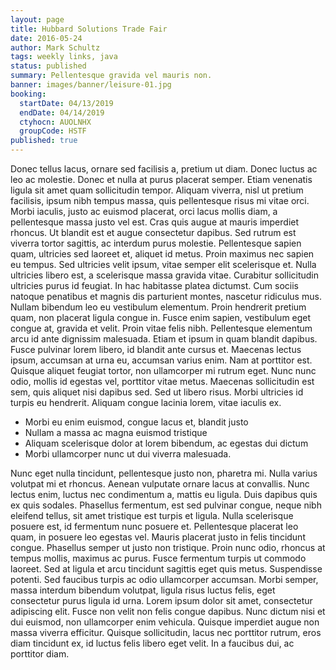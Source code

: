 ```yaml
---
layout: page
title: Hubbard Solutions Trade Fair
date: 2016-05-24
author: Mark Schultz
tags: weekly links, java
status: published
summary: Pellentesque gravida vel mauris non.
banner: images/banner/leisure-01.jpg
booking:
  startDate: 04/13/2019
  endDate: 04/14/2019
  ctyhocn: AUOLNHX
  groupCode: HSTF
published: true
---
```

Donec tellus lacus, ornare sed facilisis a, pretium ut diam. Donec luctus ac leo ac molestie. Donec et nulla at purus placerat semper. Etiam venenatis ligula sit amet quam sollicitudin tempor. Aliquam viverra, nisl ut pretium facilisis, ipsum nibh tempus massa, quis pellentesque risus mi vitae orci. Morbi iaculis, justo ac euismod placerat, orci lacus mollis diam, a pellentesque massa justo vel est. Cras quis augue at mauris imperdiet rhoncus. Ut blandit est et augue consectetur dapibus. Sed rutrum est viverra tortor sagittis, ac interdum purus molestie. Pellentesque sapien quam, ultricies sed laoreet et, aliquet id metus. Proin maximus nec sapien eu tempus. Sed ultricies velit ipsum, vitae semper elit scelerisque et. Nulla ultricies libero est, a scelerisque massa gravida vitae. Curabitur sollicitudin ultricies purus id feugiat. In hac habitasse platea dictumst. Cum sociis natoque penatibus et magnis dis parturient montes, nascetur ridiculus mus.
Nullam bibendum leo eu vestibulum elementum. Proin hendrerit pretium quam, non placerat ligula congue in. Fusce enim sapien, vestibulum eget congue at, gravida et velit. Proin vitae felis nibh. Pellentesque elementum arcu id ante dignissim malesuada. Etiam et ipsum in quam blandit dapibus. Fusce pulvinar lorem libero, id blandit ante cursus et. Maecenas lectus ipsum, accumsan at urna eu, accumsan varius enim. Nam at porttitor est. Quisque aliquet feugiat tortor, non ullamcorper mi rutrum eget. Nunc nunc odio, mollis id egestas vel, porttitor vitae metus. Maecenas sollicitudin est sem, quis aliquet nisi dapibus sed. Sed ut libero risus. Morbi ultricies id turpis eu hendrerit. Aliquam congue lacinia lorem, vitae iaculis ex.

* Morbi eu enim euismod, congue lacus et, blandit justo
* Nullam a massa ac magna euismod tristique
* Aliquam scelerisque dolor at lorem bibendum, ac egestas dui dictum
* Morbi ullamcorper nunc ut dui viverra malesuada.

Nunc eget nulla tincidunt, pellentesque justo non, pharetra mi. Nulla varius volutpat mi et rhoncus. Aenean vulputate ornare lacus at convallis. Nunc lectus enim, luctus nec condimentum a, mattis eu ligula. Duis dapibus quis ex quis sodales. Phasellus fermentum, est sed pulvinar congue, neque nibh eleifend tellus, sit amet tristique est turpis et ligula. Nulla scelerisque posuere est, id fermentum nunc posuere et. Pellentesque placerat leo quam, in posuere leo egestas vel. Mauris placerat justo in felis tincidunt congue.
Phasellus semper ut justo non tristique. Proin nunc odio, rhoncus at tempus mollis, maximus ac purus. Fusce fermentum turpis ut commodo laoreet. Sed at ligula et arcu tincidunt sagittis eget quis metus. Suspendisse potenti. Sed faucibus turpis ac odio ullamcorper accumsan. Morbi semper, massa interdum bibendum volutpat, ligula risus luctus felis, eget consectetur purus ligula id urna. Lorem ipsum dolor sit amet, consectetur adipiscing elit. Fusce non velit non felis congue dapibus. Nunc dictum nisi et dui euismod, non ullamcorper enim vehicula. Quisque imperdiet augue non massa viverra efficitur. Quisque sollicitudin, lacus nec porttitor rutrum, eros diam tincidunt ex, id luctus felis libero eget velit. In a faucibus dui, ac porttitor diam.
